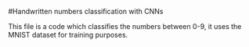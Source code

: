 
#Handwritten numbers classification with CNNs

This file is a code which classifies the numbers between 0-9, it uses the MNIST dataset for training purposes.


